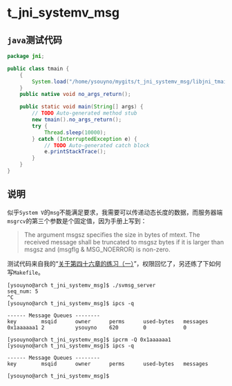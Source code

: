 # t_jni_systemv_msg

## `java`测试代码

``` java
package jni;

public class tmain {
	{
		System.load("/home/ysouyno/mygits/t_jni_systemv_msg/libjni_tmain.so");
	}
	public native void no_args_return();

	public static void main(String[] args) {
		// TODO Auto-generated method stub
		new tmain().no_args_return();
		try {
			Thread.sleep(10000);
		} catch (InterruptedException e) {
			// TODO Auto-generated catch block
			e.printStackTrace();
		}
	}
}
```

## 说明

似乎`System V`的`msg`不能满足要求，我需要可以传递动态长度的数据，而服务器端`msgrcv`的第三个参数是个固定值，因为手册上写到：

> The argument msgsz specifies the size in bytes of mtext. The received message shall be truncated to msgsz bytes if it is larger than msgsz and (msgflg & MSG_NOERROR) is non-zero.

测试代码来自我的“[关于第四十六章的练习（一）](https://github.com/ysouyno/study_notes_the_linux_programming_interface/tree/dev#%E5%85%B3%E4%BA%8E%E7%AC%AC%E5%9B%9B%E5%8D%81%E5%85%AD%E7%AB%A0%E7%9A%84%E7%BB%83%E4%B9%A0%E4%B8%80)”，权限回忆了，另还练了下如何写`Makefile`。

``` shellsession
[ysouyno@arch t_jni_systemv_msg]$ ./svmsg_server
seq_num: 5
^C
[ysouyno@arch t_jni_systemv_msg]$ ipcs -q

------ Message Queues --------
key        msqid      owner      perms      used-bytes   messages
0x1aaaaaa1 2          ysouyno    620        0            0

[ysouyno@arch t_jni_systemv_msg]$ ipcrm -Q 0x1aaaaaa1
[ysouyno@arch t_jni_systemv_msg]$ ipcs -q

------ Message Queues --------
key        msqid      owner      perms      used-bytes   messages

[ysouyno@arch t_jni_systemv_msg]$
```
